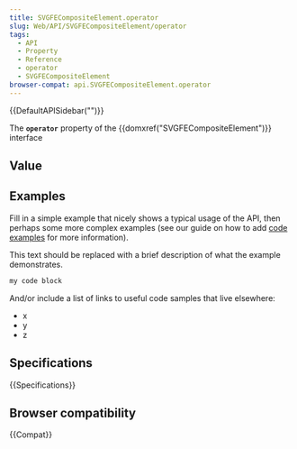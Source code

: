 ```yaml
---
title: SVGFECompositeElement.operator
slug: Web/API/SVGFECompositeElement/operator
tags:
  - API
  - Property
  - Reference
  - operator
  - SVGFECompositeElement
browser-compat: api.SVGFECompositeElement.operator
---
```

{{DefaultAPISidebar("")}}

The **`operator`** property of the {{domxref("SVGFECompositeElement")}} interface 

## Value



## Examples

Fill in a simple example that nicely shows a typical usage of the API, then perhaps some more complex examples (see our guide on how to add [code examples](/en-US/docs/MDN/Contribute/Structures/Code_examples) for more information).

This text should be replaced with a brief description of what the example demonstrates.

```js
my code block
```

And/or include a list of links to useful code samples that live elsewhere:

*   x
*   y
*   z

## Specifications

{{Specifications}}

## Browser compatibility

{{Compat}}


